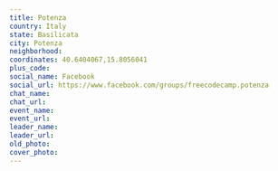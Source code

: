 ```yaml
---
title: Potenza
country: Italy
state: Basilicata
city: Potenza
neighborhood: 
coordinates: 40.6404067,15.8056041
plus_code:
social_name: Facebook
social_url: https://www.facebook.com/groups/freecodecamp.potenza
chat_name:
chat_url:
event_name:
event_url:
leader_name:
leader_url:
old_photo: 
cover_photo:
---
```

